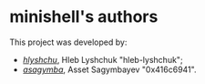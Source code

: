 # minishell's authors
This project was developed by:
<br>
<ul>
    <li><i><a href="https://github.com/hlib-lyshchuk">hlyshchu</a></i>, Hleb Lyshchuk "hleb-lyshchuk";</li>
    <li><i><a href="https://github.com/0x416c6941">asagymba</a></i>, Asset Sagymbayev "0x416c6941".</li>
</ul>
